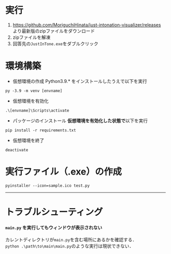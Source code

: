 # 実行
1. https://github.com/MoriguchiHinata/just-intonation-visualizer/releases より最新版のzipファイルをダウンロード
2. zipファイルを解凍
3. 回答先の`JustInTone.exe`をダブルクリック

# 環境構築

- 仮想環境の作成
Python3.9.* をインストールしたうえで以下を実行
```
py -3.9 -m venv [envname]
```

- 仮想環境を有効化

```
.\[envname]\Scripts\activate
```

- パッケージのインストール
  **仮想環境を有効化した状態で**以下を実行

```
pip install -r requirements.txt
```

- 仮想環境を終了

```
deactivate
```

# 実行ファイル（.exe）の作成
```
pyinstaller --icon=sample.ico test.py
```

---

# トラブルシューティング
#### `main.py` を実行してもウィンドウが表示されない
カレントディレクトリが`main.py`を含む場所にあるかを確認する．<br>
`python .\path\to\main\main.py`のような実行は現状できない．
